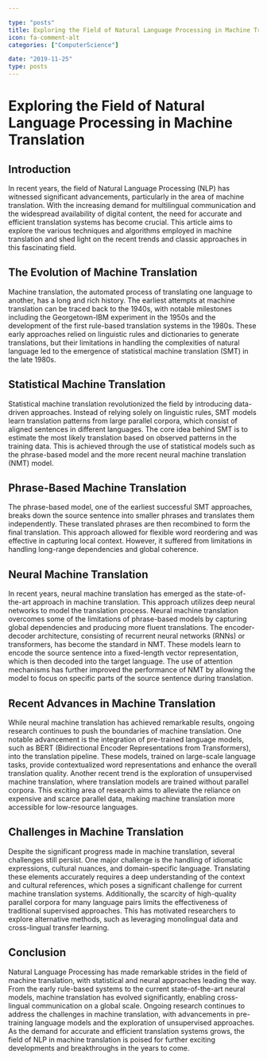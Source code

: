 ```yaml
---

type: "posts"
title: Exploring the Field of Natural Language Processing in Machine Translation
icon: fa-comment-alt
categories: ["ComputerScience"]

date: "2019-11-25"
type: posts
---
```





# Exploring the Field of Natural Language Processing in Machine Translation

## Introduction
In recent years, the field of Natural Language Processing (NLP) has witnessed significant advancements, particularly in the area of machine translation. With the increasing demand for multilingual communication and the widespread availability of digital content, the need for accurate and efficient translation systems has become crucial. This article aims to explore the various techniques and algorithms employed in machine translation and shed light on the recent trends and classic approaches in this fascinating field.

## The Evolution of Machine Translation
Machine translation, the automated process of translating one language to another, has a long and rich history. The earliest attempts at machine translation can be traced back to the 1940s, with notable milestones including the Georgetown-IBM experiment in the 1950s and the development of the first rule-based translation systems in the 1980s. These early approaches relied on linguistic rules and dictionaries to generate translations, but their limitations in handling the complexities of natural language led to the emergence of statistical machine translation (SMT) in the late 1980s.

## Statistical Machine Translation
Statistical machine translation revolutionized the field by introducing data-driven approaches. Instead of relying solely on linguistic rules, SMT models learn translation patterns from large parallel corpora, which consist of aligned sentences in different languages. The core idea behind SMT is to estimate the most likely translation based on observed patterns in the training data. This is achieved through the use of statistical models such as the phrase-based model and the more recent neural machine translation (NMT) model.

## Phrase-Based Machine Translation
The phrase-based model, one of the earliest successful SMT approaches, breaks down the source sentence into smaller phrases and translates them independently. These translated phrases are then recombined to form the final translation. This approach allowed for flexible word reordering and was effective in capturing local context. However, it suffered from limitations in handling long-range dependencies and global coherence.

## Neural Machine Translation
In recent years, neural machine translation has emerged as the state-of-the-art approach in machine translation. This approach utilizes deep neural networks to model the translation process. Neural machine translation overcomes some of the limitations of phrase-based models by capturing global dependencies and producing more fluent translations. The encoder-decoder architecture, consisting of recurrent neural networks (RNNs) or transformers, has become the standard in NMT. These models learn to encode the source sentence into a fixed-length vector representation, which is then decoded into the target language. The use of attention mechanisms has further improved the performance of NMT by allowing the model to focus on specific parts of the source sentence during translation.

## Recent Advances in Machine Translation
While neural machine translation has achieved remarkable results, ongoing research continues to push the boundaries of machine translation. One notable advancement is the integration of pre-trained language models, such as BERT (Bidirectional Encoder Representations from Transformers), into the translation pipeline. These models, trained on large-scale language tasks, provide contextualized word representations and enhance the overall translation quality. Another recent trend is the exploration of unsupervised machine translation, where translation models are trained without parallel corpora. This exciting area of research aims to alleviate the reliance on expensive and scarce parallel data, making machine translation more accessible for low-resource languages.

## Challenges in Machine Translation
Despite the significant progress made in machine translation, several challenges still persist. One major challenge is the handling of idiomatic expressions, cultural nuances, and domain-specific language. Translating these elements accurately requires a deep understanding of the context and cultural references, which poses a significant challenge for current machine translation systems. Additionally, the scarcity of high-quality parallel corpora for many language pairs limits the effectiveness of traditional supervised approaches. This has motivated researchers to explore alternative methods, such as leveraging monolingual data and cross-lingual transfer learning.

## Conclusion
Natural Language Processing has made remarkable strides in the field of machine translation, with statistical and neural approaches leading the way. From the early rule-based systems to the current state-of-the-art neural models, machine translation has evolved significantly, enabling cross-lingual communication on a global scale. Ongoing research continues to address the challenges in machine translation, with advancements in pre-training language models and the exploration of unsupervised approaches. As the demand for accurate and efficient translation systems grows, the field of NLP in machine translation is poised for further exciting developments and breakthroughs in the years to come.